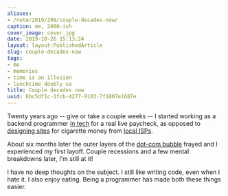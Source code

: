 ```yaml
---
aliases:
- /note/2019/299/couple-decades-now/
caption: me, 2000-ish
cover_image: cover.jpg
date: 2019-10-26 15:13:24
layout: layout:PublishedArticle
slug: couple-decades-now
tags:
- me
- memories
- time is an illusion
- lunchtime doubly so
title: Couple decades now
uuid: 6bc5df1c-1fcb-4277-9103-7f1807e1687e
---
```


Twenty years ago -- give or take a couple weeks -- I started working as a backend programmer [in tech][] for a
real live paycheck, as opposed to [designing sites][] for cigarette money from [local ISPs][].

[in tech]: https://web.archive.org/web/20001018153353/http://www.cmiworldwide.com/
[designing sites]: https://web.archive.org/web/19980703072855/http://www.plazma.net/
[local ISPs]: http://l7.net/

About six months later the outer layers of the [dot-com bubble][] frayed and I
experienced my first layoff. Couple recessions and a few mental breakdowns later, I'm still at it!

[dot-com bubble]: https://ideas.ted.com/an-eye-opening-look-at-the-dot-com-bubble-of-2000-and-how-it-shapes-our-lives-today/

I have no deep thoughts on the subject. I still like writing code, even when I hate it. I also enjoy eating.
Being a programmer has made both these things easier.